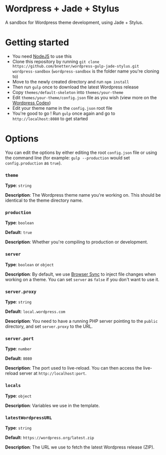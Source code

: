 # Wordpress + Jade + Stylus
A sandbox for Wordpress theme development, using Jade + Stylus.

# Getting started
+ You need [NodeJS](https://nodejs.org/) to use this
+ Clone this repository by running `git clone https://github.com/bnetter/wordpress-gulp-jade-stylus.git wordpress-sandbox` (`wordpress-sandbox` is the folder name you're cloning to)
+ Move to the newly created directory and run `npm install`
+ Then run `gulp` once to download the latest Wordpress release
+ Copy `themes/default-skeleton` into `themes/your-theme`
+ Edit `themes/your-theme/config.json` file as you wish (view more on the [Wordpress Codex](https://codex.wordpress.org/File_Header))
+ Edit your theme name in the `config.json` root file
+ You're good to go ! Run `gulp` once again and go to `http://localhost:8080` to get started

# Options
You can edit the options by either editing the root `config.json` file or using the command line (for example: `gulp --production` would set `config.production` as `true`).

### `theme`
**Type**: `string`

**Description**: The Wordpress theme name you're working on. This should be identical to the theme directory name.

### `production`
**Type**: `boolean`

**Default**: `true`

**Description**: Whether you're compiling to production or development.

### `server`
**Type**: `boolean` or `object`

**Description**: By default, we use [Browser Sync](http://www.browsersync.io/) to inject file changes when working on a theme. You can set `server` as `false` if you don't want to use it.

### `server.proxy`
**Type**: `string`

**Default**: `local.wordpress.com`

**Description**: You need to have a running PHP server pointing to the `public` directory, and set `server.proxy` to the URL.

### `server.port`
**Type**: `number`

**Default**: `8080`

**Description**: The port used to live-reload. You can then access the live-reload server at `http://localhost:port`.

### `locals`
**Type**: `object`

**Description**: Variables we use in the template.

### `latestWordpressURL`
**Type**: `string`

**Default**: `https://wordpress.org/latest.zip`

**Description**: The URL we use to fetch the latest Wordpress release (ZIP).
